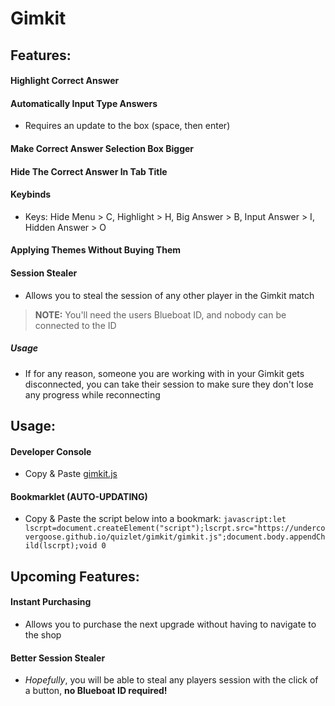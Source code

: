# Gimkit

## Features:
#### Highlight Correct Answer
#### Automatically Input Type Answers
- Requires an update to the box (space, then enter)
#### Make Correct Answer Selection Box Bigger
#### Hide The Correct Answer In Tab Title
#### Keybinds
- Keys: Hide Menu > C, Highlight > H, Big Answer > B, Input Answer > I, Hidden Answer > O
#### Applying Themes Without Buying Them
#### Session Stealer
- Allows you to steal the session of any other player in the Gimkit match
> **NOTE:** You'll need the users Blueboat ID, and nobody can be connected to the ID
##### Usage
- If for any reason, someone you are working with in your Gimkit gets disconnected, you can take their session to make sure they don't lose any progress while reconnecting

## Usage:
#### Developer Console
- Copy & Paste [gimkit.js](gimkit.js)
#### Bookmarklet (AUTO-UPDATING)
- Copy & Paste the script below into a bookmark:
`javascript:let lscrpt=document.createElement("script");lscrpt.src="https://undercovergoose.github.io/quizlet/gimkit/gimkit.js";document.body.appendChild(lscrpt);void 0`

## Upcoming Features:
#### Instant Purchasing
- Allows you to purchase the next upgrade without having to navigate to the shop
#### Better Session Stealer
- *Hopefully*, you will be able to steal any players session with the click of a button, **no Blueboat ID required!**
